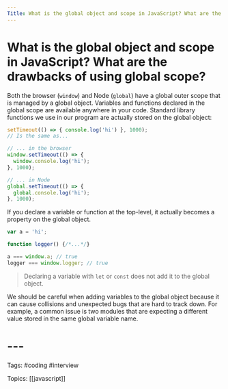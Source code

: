 ```yaml
---
Title: What is the global object and scope in JavaScript? What are the drawbacks of using global scope?
---
```


# What is the global object and scope in JavaScript? What are the drawbacks of using global scope?

Both the browser (`window`) and Node (`global`) have a global outer scope that is managed by a global object. Variables and functions declared in the global scope are available anywhere in your code. Standard library functions we use in our program are actually stored on the global object:

```javascript
setTimeout(() => { console.log('hi') }, 1000);
// Is the same as...

// ... in the browser
window.setTimeout(() => {
  window.console.log('hi');
}, 1000);

// ... in Node
global.setTimeout(() => {
  global.console.log('hi');
}, 1000);
```

If you declare a variable or function at the top-level, it actually becomes a property on the global object.

```javascript
var a = 'hi';

function logger() {/*...*/}

a === window.a; // true
logger === window.logger; // true
```

> Declaring a variable with `let` or `const` does not add it to the global object.

We should be careful when adding variables to the global object because it can cause collisions and unexpected bugs that are hard to track down. For example, a common issue is two modules that are expecting a different value stored in the same global variable name.
# ---

Tags: #coding #interview

Topics: [[javascript]] 

